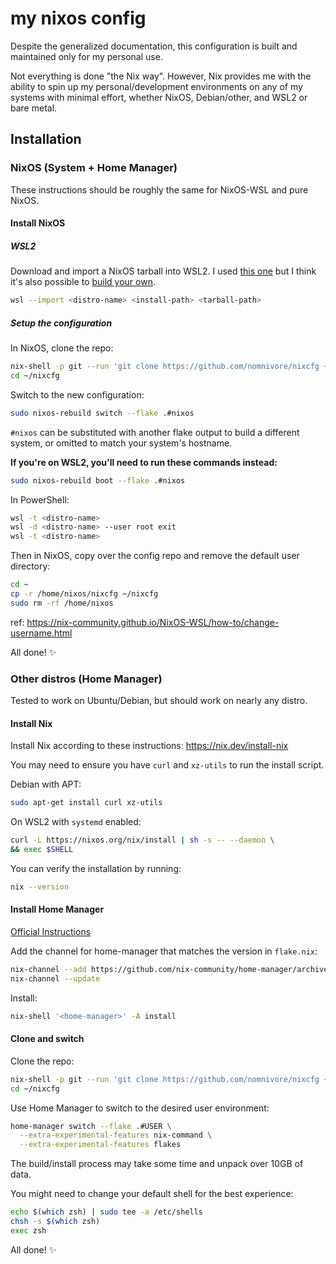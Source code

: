 # my nixos config

Despite the generalized documentation, this configuration is built and
maintained only for my personal use.

Not everything is done "the Nix way". However, Nix provides me with the ability
to spin up my personal/development environments on any of my systems
with minimal effort, whether NixOS, Debian/other, and WSL2 or bare metal.

## Installation

### NixOS (System + Home Manager)

These instructions should be roughly the same for NixOS-WSL and pure NixOS.

#### Install NixOS

##### WSL2

Download and import a NixOS tarball into WSL2.
I used [this one](https://github.com/LGUG2Z/nixos-wsl-starter/releases) but I think it's also possible to [build your own](https://nix-community.github.io/NixOS-WSL/building.html).

```sh
wsl --import <distro-name> <install-path> <tarball-path>
```

##### Setup the configuration

In NixOS, clone the repo:

```sh
nix-shell -p git --run 'git clone https://github.com/nomnivore/nixcfg ~/nixcfg'
cd ~/nixcfg
```

Switch to the new configuration:

```sh
sudo nixos-rebuild switch --flake .#nixos
```

`#nixos` can be substituted with another flake output to build a different system, or omitted to match your system's hostname.

**If you're on WSL2, you'll need to run these commands instead:**

```sh
sudo nixos-rebuild boot --flake .#nixos
```

In PowerShell:

```sh
wsl -t <distro-name>
wsl -d <distro-name> --user root exit
wsl -t <distro-name>
```

Then in NixOS, copy over the config repo and remove the default user directory:

```sh
cd ~
cp -r /home/nixos/nixcfg ~/nixcfg
sudo rm -rf /home/nixos
```

ref: <https://nix-community.github.io/NixOS-WSL/how-to/change-username.html>

All done! ✨

### Other distros (Home Manager)

Tested to work on Ubuntu/Debian, but should work on nearly any distro.

#### Install Nix

Install Nix according to these instructions: <https://nix.dev/install-nix>

You may need to ensure you have `curl` and `xz-utils` to run the install script.

Debian with APT:

```sh
sudo apt-get install curl xz-utils
```

On WSL2 with `systemd` enabled:

```sh
curl -L https://nixos.org/nix/install | sh -s -- --daemon \
&& exec $SHELL
```

You can verify the installation by running:

```sh
nix --version
```

#### Install Home Manager

[Official Instructions](https://nix-community.github.io/home-manager/index.xhtml#sec-install-standalone)

Add the channel for home-manager that matches the version in `flake.nix`:

```sh
nix-channel --add https://github.com/nix-community/home-manager/archive/release-24.05.tar.gz home-manager
nix-channel --update
```

Install:

```sh
nix-shell '<home-manager>' -A install
```

#### Clone and switch

Clone the repo:

```sh
nix-shell -p git --run 'git clone https://github.com/nomnivore/nixcfg ~/nixcfg'
cd ~/nixcfg
```

Use Home Manager to switch to the desired user environment:

```sh
home-manager switch --flake .#USER \
  --extra-experimental-features nix-command \
  --extra-experimental-features flakes
```

The build/install process may take some time and unpack over 10GB of data.

You might need to change your default shell for the best experience:

```sh
echo $(which zsh) | sudo tee -a /etc/shells
chsh -s $(which zsh)
exec zsh
```

All done! ✨
